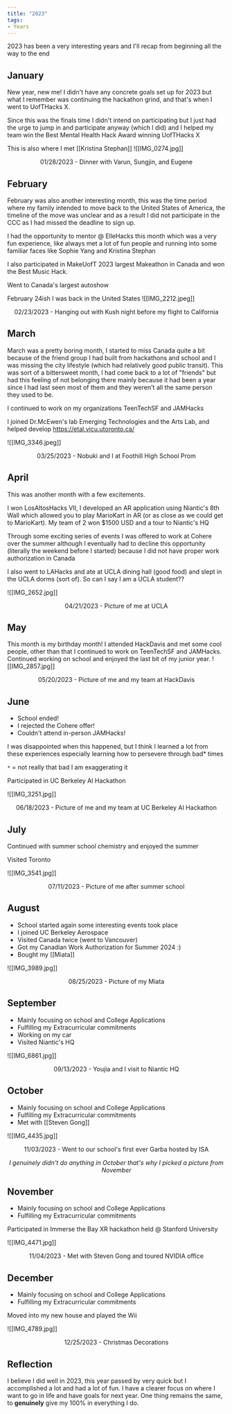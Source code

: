 ```yaml
---
title: "2023"
tags:
- Years
---
```


2023 has been a very interesting years and I'll recap from beginning all the way to the end

## January

New year, new me! I didn't have any concrete goals set up for 2023 but what I remember was continuing the hackathon grind, and that's when I went to UofTHacks X.

Since this was the finals time I didn't intend on participating but I just had the urge to jump in and participate anyway (which I did) and I helped my team win the Best Mental Health Hack Award winning UofTHacks X

This is also where I met [[Kristina Stephan]]
![[IMG_0274.jpg]]
<center>01/28/2023 - Dinner with Varun, Sungjin, and Eugene</center>

## February

February was also another interesting month, this was the time period where my family intended to move back to the United States of America, the timeline of the move was unclear and as a result I did not participate in the CCC as I had missed the deadline to sign up.

I had the opportunity to mentor @ ElleHacks this month which was a very fun experience, like always met a lot of fun people and running into some familiar faces like Sophie Yang and Kristina Stephan

I also participated in MakeUofT 2023 largest Makeathon in Canada and won the Best Music Hack.

Went to Canada's largest autoshow

February 24ish I was back in the United States
![[IMG_2212.jpeg]]

<center>02/23/2023 - Hanging out with Kush night before my flight to California</center>

## March

March was a pretty boring month, I started to miss Canada quite a bit because of the friend group I had built from hackathons and school and I was missing the city lifestyle (which had relatively good public transit). This was sort of a bittersweet month, I had come back to a lot of "friends" but had this feeling of not belonging there mainly because it had been a year since I had last seen most of them and they weren't all the same person they used to be.

I continued to work on my organizations TeenTechSF and JAMHacks

I joined Dr.McEwen's lab Emerging Technologies and the Arts Lab, and helped develop https://etal.vicu.utoronto.ca/

![[IMG_3346.jpeg]]
<center>03/25/2023 - Nobuki and I at Foothill High School Prom</center>

## April

This was another month with a few excitements.

I won LosAltosHacks VII, I developed an AR application using Niantic's 8th Wall which allowed you to play MarioKart in AR (or as close as we could get to MarioKart). My team of 2 won $1500 USD and a tour to Niantic's HQ

Through some exciting series of events I was offered to work at Cohere over the summer although I eventually had to decline this opportunity (literally the weekend before I started) because I did not have proper work authorization in Canada

I also went to LAHacks and ate at UCLA dining hall (good food) and slept in the UCLA dorms (sort of). So can I say I am a UCLA student??

![[IMG_2652.jpg]]
<center>04/21/2023 - Picture of me at UCLA</center>

## May

This month is my birthday month! I attended HackDavis and met some cool people, other than that I continued to work on TeenTechSF and JAMHacks. Continued working on school and enjoyed the last bit of my junior year.
![[IMG_2857.jpg]]

<center>05/20/2023 - Picture of me and my team at HackDavis</center>

## June

- School ended!
- I rejected the Cohere offer!
- Couldn't attend in-person JAMHacks!

I was disappointed when this happened, but I think I learned a lot from these experiences especially learning how to persevere through bad* times

`*` = not really that bad I am exaggerating it

Participated in UC Berkeley AI Hackathon

![[IMG_3251.jpg]]
<center>06/18/2023 - Picture of me and my team at UC Berkeley AI Hackathon</center>

## July

Continued with summer school chemistry and enjoyed the summer

Visited Toronto

![[IMG_3541.jpg]]

<center>07/11/2023 - Picture of me after summer school</center>

## August 

- School started again some interesting events took place
- I joined UC Berkeley Aerospace
- Visited Canada twice (went to Vancouver)
- Got my Canadian Work Authorization for Summer 2024 :)
- Bought my [[Miata]]

![[IMG_3989.jpg]]
<center>08/25/2023 - Picture of my Miata</center>

## September

- Mainly focusing on school and College Applications
- Fulfilling my Extracurricular commitments
- Working on my car
- Visited Niantic's HQ

![[IMG_6861.jpg]]
<center>09/13/2023 - Youjia and I visit to Niantic HQ</center>

## October 

- Mainly focusing on school and College Applications
- Fulfilling my Extracurricular commitments
- Met with [[Steven Gong]]

![[IMG_4435.jpg]]
<center>11/03/2023 - Went to our school's first ever Garba hosted by ISA</center>
<center><i><p>I genuinely didn't do anything in October that's why I picked a picture from November</p></i></center>

## November

- Mainly focusing on school and College Applications
- Fulfilling my Extracurricular commitments

Participated in Immerse the Bay XR hackathon held @ Stanford University

![[IMG_4471.jpg]]

<center>11/04/2023 - Met with Steven Gong and toured NVIDIA office</center>

## December

- Mainly focusing on school and College Applications
- Fulfilling my Extracurricular commitments

Moved into my new house and played the Wii

![[IMG_4789.jpg]]
<center>12/25/2023 - Christmas Decorations</center>

## Reflection

I believe I did well in 2023, this year passed by very quick but I accomplished a lot and had a lot of fun. I have a clearer focus on where I want to go in life and have goals for next year. One thing remains the same, to **genuinely** give my 100% in everything I do.